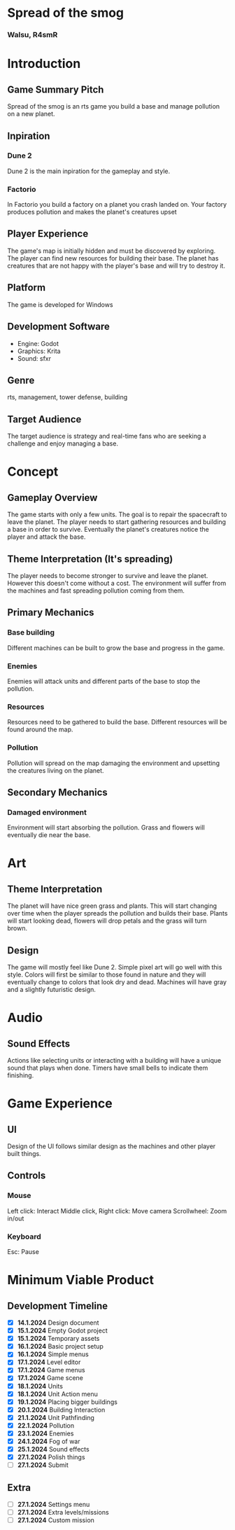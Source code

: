 # Spread of the smog

### Walsu, R4smR

# Introduction

## Game Summary Pitch

Spread of the smog is an rts game you build a base and manage pollution 
on a new planet.

## Inpiration

### Dune 2

Dune 2 is the main inpiration for the gameplay and style.

### Factorio

In Factorio you build a factory on a planet you crash landed on. Your
factory produces pollution and makes the planet's creatures upset

## Player Experience

The game's map is initially hidden and must be discovered by exploring.
The player can find new resources for building their base. The planet has
creatures that are not happy with the player's base and will try to destroy it.

## Platform

The game is developed for Windows

## Development Software

- Engine: Godot
- Graphics: Krita
- Sound: sfxr

## Genre

rts, management, tower defense, building

## Target Audience

The target audience is strategy and real-time fans who are seeking a challenge
and enjoy managing a base.

# Concept

## Gameplay Overview

The game starts with only a few units. The goal is to repair the spacecraft to 
leave the planet. The player needs to start gathering resources and building 
a base in order to survive. Eventually the planet's creatures notice the player 
and attack the base.

## Theme Interpretation (It's spreading)

The player needs to become stronger to survive and leave the planet. However 
this doesn't come without a cost. The environment will suffer from the
machines and fast spreading pollution coming from them.

## Primary Mechanics

### Base building

Different machines can be built to grow the base and progress in the game.

### Enemies

Enemies will attack units and different parts of the base to stop 
the pollution.

### Resources

Resources need to be gathered to build the base. Different resources will be
found around the map.

### Pollution

Pollution will spread on the map damaging the environment and upsetting
the creatures living on the planet.

## Secondary Mechanics

### Damaged environment

Environment will start absorbing the pollution. Grass and flowers will 
eventually die near the base.

# Art

## Theme Interpretation

The planet will have nice green grass and plants. This will start
changing over time when the player spreads the pollution and builds their base.
Plants will start looking dead, flowers will drop petals and the grass will turn
brown.

## Design

The game will mostly feel like Dune 2. Simple pixel art will go well with
this style. Colors will first be similar to those found in nature and they will
eventually change to colors that look dry and dead. Machines will have
gray and a slightly futuristic design.

# Audio

## Sound Effects

Actions like selecting units or interacting with a building will have
a unique sound that plays when done. Timers have small bells to indicate
them finishing.

# Game Experience

## UI

Design of the UI follows similar design as the machines and
other player built things.

## Controls

### Mouse

Left click: Interact
Middle click, Right click: Move camera
Scrollwheel: Zoom in/out

### Keyboard

Esc: Pause

# Minimum Viable Product

## Development Timeline

- [x] **14.1.2024** Design document
- [x] **15.1.2024** Empty Godot project
- [x] **15.1.2024** Temporary assets
- [x] **16.1.2024** Basic project setup
- [x] **16.1.2024** Simple menus
- [x] **17.1.2024** Level editor
- [x] **17.1.2024** Game menus
- [x] **17.1.2024** Game scene
- [x] **18.1.2024** Units
- [x] **18.1.2024** Unit Action menu
- [x] **19.1.2024** Placing bigger buildings
- [x] **20.1.2024** Building Interaction
- [x] **21.1.2024** Unit Pathfinding
- [x] **22.1.2024** Pollution
- [x] **23.1.2024** Enemies
- [x] **24.1.2024** Fog of war
- [x] **25.1.2024** Sound effects
- [x] **27.1.2024** Polish things
- [ ] **27.1.2024** Submit

## Extra

- [ ] **27.1.2024** Settings menu
- [ ] **27.1.2024** Extra levels/missions
- [ ] **27.1.2024** Custom mission
